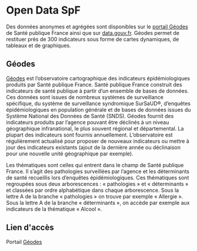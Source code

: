 # Open Data SpF
<!-- SPDX-License-Identifier: MPL-2.0 -->

Des données anonymes et agrégées sont disponibles sur le [portail Géodes](https://geodes.santepubliquefrance.fr) de Santé publique France ainsi que sur [data.gouv.fr](https://www.data.gouv.fr/fr/organizations/sante-publique-france/).
Géodes permet de restituer près de 300 indicateurs sous forme de cartes dynamiques, de tableaux et de graphiques.

## Géodes
[Géodes](https://geodes.santepubliquefrance.fr/#c=article&page=P005) est l’observatoire cartographique des indicateurs épidémiologiques produits par Santé publique France. Santé publique France construit des indicateurs de santé publique à partir d’un ensemble de bases de données. Ces données sont issues de nombreux systèmes de surveillance spécifique, du système de surveillance syndromique SurSaUD®, d’enquêtes épidémiologiques en population générale et de bases de données issues du Système National des Données de Santé (SNDS). Géodes fournit des  indicateurs produits par l’agence pouvant être déclinés à un niveau géographique infranational, le plus souvent régional et départemental. La plupart des indicateurs sont fournis annuellement. L’observatoire est régulièrement actualisé pour proposer de nouveaux indicateurs ou mettre à jour des indicateurs existants (ajout de la dernière année ou déclinaison pour une nouvelle unité géographique par exemple).

Les thématiques sont celles qui entrent dans le champ de Santé publique France. Il s’agit des pathologies surveillées par l’agence et les déterminants de santé recueillis lors d’enquêtes épidémiologiques. Ces thématiques sont regroupées sous deux arborescences : « pathologies » et « déterminants » et classées par ordre alphabétique dans chaque arborescence. Sous la lettre A de la branche « pathologies » on trouve par exemple « Allergie ». Sous la lettre A de la branche « déterminants », on accède par exemple aux indicateurs de la thématique « Alcool ».

## Lien d'accès
Portail [Géodes](https://geodes.santepubliquefrance.fr/#c=article&page=P005)
